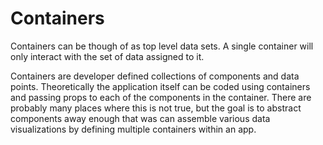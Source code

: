 # Containers
Containers can be though of as top level data sets. A single container will only interact with the set of data assigned to it.

Containers are developer defined collections of components and data points. Theoretically the application itself can be coded using containers and passing props to each of the components in the container. There are probably many places where this is not true, but the goal is to abstract components away enough that was can assemble various data visualizations by defining multiple containers within an app.
